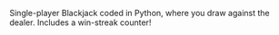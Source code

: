 Single-player Blackjack coded in Python, where you draw against the dealer.
Includes a win-streak counter!
